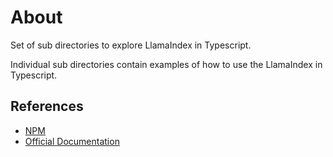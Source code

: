 # About

Set of sub directories to explore LlamaIndex in Typescript.

Individual sub directories contain examples of how to use the LlamaIndex in Typescript.

## References

- [NPM](https://www.npmjs.com/package/llamaindex)
- [Official Documentation](https://ts.llamaindex.ai/)
